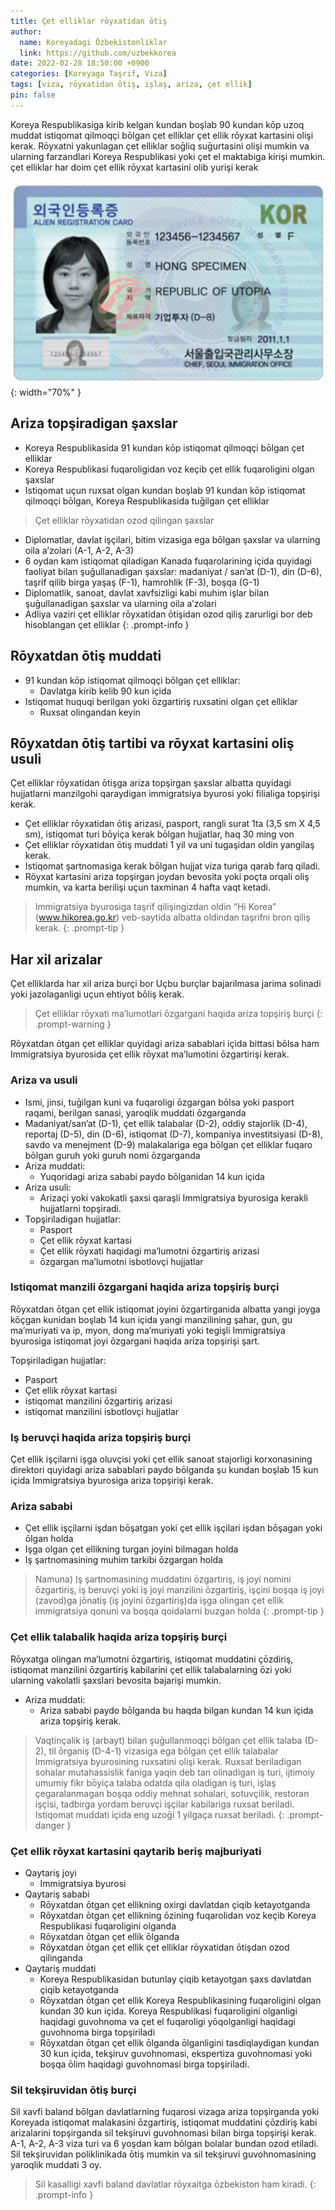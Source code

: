 ```yaml
---
title: Çet elliklar rōyxatidan ōtiş
author:
  name: Koreyadagi Ōzbekistonliklar
  link: https://github.com/uzbekkorea
date: 2022-02-28 18:50:00 +0900
categories: [Koreyaga Taşrif, Viza]
tags: [viza, rōyxatidan ōtiş, işlaş, ariza, çet ellik]
pin: false
---
```


Koreya Respublikasiga kirib kelgan kundan boşlab 90 kundan kōp  uzoq muddat istiqomat qilmoqçi bōlgan çet elliklar çet ellik rōyxat  kartasini olişi kerak. Rōyxatni yakunlagan çet elliklar soḡliq suḡurtasini olişi mumkin va ularning farzandlari Koreya Respublikasi yoki çet el maktabiga kirişi mumkin. çet elliklar har doim çet ellik rōyxat kartasini olib yurişi kerak

![Çet elliklar rōyxat kartasi](/assets/img/id_card_sample.jpg){: width="70%" }

## Ariza topşiradigan şaxslar 
- Koreya Respublikasida 91 kundan kōp istiqomat qilmoqçi bōlgan çet elliklar
- Koreya Respublikasi fuqaroligidan voz keçib çet ellik fuqaroligini olgan şaxslar
- Istiqomat uçun ruxsat olgan kundan boşlab 91 kundan kōp istiqomat qilmoqçi bōlgan, Koreya Respublikasida tuḡilgan çet elliklar

> Çet elliklar rōyxatidan ozod qilingan şaxslar
- Diplomatlar, davlat işçilari, bitim vizasiga ega bōlgan şaxslar va ularning oila a’zolari (A-1, A-2, A-3)
- 6 oydan kam istiqomat qiladigan Kanada fuqarolarining içida quyidagi faoliyat bilan şuḡullanadigan şaxslar:
madaniyat / san’at (D-1), din (D-6), taşrif qilib birga yaşaş (F-1), hamrohlik (F-3), boşqa (G-1)
- Diplomatlik, sanoat, davlat xavfsizligi kabi muhim işlar bilan şuḡullanadigan şaxslar va ularning oila a’zolari
- Adliya vaziri çet elliklar rōyxatidan ōtişidan ozod qiliş zarurligi bor deb hisoblangan çet elliklar
{: .prompt-info }

## Rōyxatdan ōtiş muddati
- 91 kundan kōp istiqomat qilmoqçi bōlgan çet elliklar:
  - Davlatga kirib kelib 90 kun içida
- Istiqomat huquqi berilgan yoki ōzgartiriş ruxsatini olgan çet elliklar
  - Ruxsat olingandan keyin

## Rōyxatdan ōtiş tartibi va rōyxat kartasini oliş usuli
Çet elliklar rōyxatidan ōtişga ariza topşirgan şaxslar albatta quyidagi hujjatlarni manzilgohi qaraydigan immigratsiya 
byurosi yoki filialiga topşirişi kerak.
- Çet elliklar rōyxatidan ōtiş arizasi, pasport, rangli surat 1ta (3,5 sm X 4,5 sm), istiqomat turi bōyiça kerak bōlgan hujjatlar, haq 30 ming von
- Çet elliklar rōyxatidan ōtiş muddati 1 yil va uni tugaşidan oldin yangilaş kerak.
- Istiqomat şartnomasiga kerak bōlgan hujjat viza turiga qarab farq qiladi.
- Rōyxat kartasini ariza topşirgan joydan bevosita yoki poçta orqali oliş mumkin, va karta berilişi uçun taxminan 4 hafta vaqt ketadi.

> Immigratsiya byurosiga taşrif qilişingizdan oldin “Hi Korea” (www.hikorea.go.kr) veb-saytida albatta oldindan taşrifni bron qiliş kerak. 
{: .prompt-tip }

## Har xil arizalar
Çet elliklarda har xil ariza burçi bor Uçbu burçlar bajarilmasa jarima solinadi yoki jazolaganligi uçun ehtiyot bōliş kerak.

> Çet elliklar rōyxati ma’lumotlari ōzgargani haqida ariza topşiriş burçi
{: .prompt-warning }

Rōyxatdan ōtgan çet elliklar quyidagi ariza sabablari içida bittasi bōlsa ham Immigratsiya byurosida çet ellik rōyxat ma’lumotini ōzgartirişi kerak.

### Ariza va usuli
- Ismi, jinsi, tuḡilgan kuni va fuqaroligi ōzgargan bōlsa yoki pasport raqami, berilgan sanasi, yaroqlik muddati ōzgarganda
- Madaniyat/san’at (D-1), çet ellik talabalar (D-2), oddiy stajorlik (D-4), reportaj (D-5), din (D-6), istiqomat (D-7), kompaniya investitsiyasi (D-8), savdo va menejment (D-9) malakalariga ega bōlgan çet elliklar fuqaro bōlgan guruh yoki guruh nomi ōzgarganda
- Ariza muddati: 
  - Yuqoridagi ariza sababi paydo bōlganidan 14 kun içida
- Ariza usuli: 
  - Arizaçi yoki vakokatli şaxsi qaraşli Immigratsiya byurosiga kerakli hujjatlarni topşiradi.
- Topşiriladigan hujjatlar:
  - Pasport
  - Çet ellik rōyxat kartasi
  - Çet ellik rōyxati haqidagi ma’lumotni ōzgartiriş arizasi
  -  ōzgargan ma’lumotni isbotlovçi hujjatlar

### Istiqomat manzili ōzgargani haqida ariza topşiriş burçi
Rōyxatdan ōtgan çet ellik istiqomat joyini ōzgartirganida albatta yangi joyga kōçgan kunidan boşlab 14 kun içida yangi manzilining şahar, gun, gu ma’muriyati va ip, myon, dong ma’muriyati yoki tegişli Immigratsiya byurosiga istiqomat joyi ōzgargani haqida ariza topşirişi şart. 

Topşiriladigan hujjatlar: 
  - Pasport
  - Çet ellik rōyxat kartasi
  - istiqomat manzilini ōzgartiriş arizasi
  - istiqomat manzilini isbotlovçi hujjatlar

### Iş beruvçi haqida ariza topşiriş burçi
Çet ellik işçilarni işga oluvçisi yoki çet ellik sanoat stajorligi korxonasining direktori quyidagi ariza  sabablari paydo bōlganda şu kundan boşlab 15 kun içida Immigratsiya byurosiga ariza topşirişi kerak.

### Ariza sababi 
- Çet ellik işçilarni işdan bōşatgan yoki çet ellik işçilari işdan bōşagan yoki ōlgan holda
- Işga olgan çet ellikning turgan joyini bilmagan holda
- Iş şartnomasining muhim tarkibi ōzgargan holda 

> Namuna) Iş şartnomasining muddatini ōzgartiriş, iş joyi nomini ōzgartiriş, iş beruvçi yoki iş joyi manzilini ōzgartiriş, işçini boşqa iş joyi (zavod)ga jōnatiş (iş joyini ōzgartiriş)da işga olingan çet  ellik immigratsiya qonuni va boşqa qoidalarni buzgan holda
{: .prompt-tip }

### Çet ellik talabalik haqida ariza topşiriş burçi
Rōyxatga olingan ma’lumotni ōzgartiriş, istiqomat muddatini çōzdiriş, istiqomat manzilini ōzgartiriş 
kabilarini çet ellik talabalarning ōzi yoki ularning vakolatli şaxslari bevosita bajarişi mumkin.

- Ariza muddati: 
  - Ariza sababi paydo bōlganda bu haqda bilgan kundan 14 kun içida ariza topşiriş kerak.

> Vaqtinçalik iş (arbayt) bilan şuḡullanmoqçi bōlgan çet ellik talaba (D-2), til ōrganiş (D-4-1) vizasiga ega bōlgan çet ellik talabalar Immigratsiya byurosining ruxsatini olişi kerak. Ruxsat beriladigan sohalar mutahassislik faniga yaqin deb tan olinadigan iş turi, ijtimoiy umumiy fikr bōyiça talaba odatda qila oladigan iş turi, işlaş çegaralanmagan boşqa oddiy mehnat sohalari, sotuvçilik, restoran işçisi, tadbirga yordam beruvçi işçilar kabilariga ruxsat beriladi. Istiqomat muddati içida eng uzoḡi 1 yilgaça ruxsat beriladi.
{: .prompt-danger }

### Çet ellik rōyxat kartasini qaytarib beriş majburiyati
- Qaytariş joyi
  - Immigratsiya byurosi
- Qaytariş sababi 
  - Rōyxatdan ōtgan çet ellikning oxirgi davlatdan çiqib ketayotganda
  - Rōyxatdan ōtgan çet ellikning ōzining fuqarolidan voz keçib Koreya Respublikasi fuqaroligini olganda
  - Rōyxatdan ōtgan çet ellik ōlganda
  - Rōyxatdan ōtgan çet ellik çet elliklar rōyxatidan ōtişdan ozod qilinganda
- Qaytariş muddati 
  - Koreya Respublikasidan butunlay çiqib ketayotgan şaxs davlatdan çiqib ketayotganda
  - Rōyxatdan ōtgan çet ellik Koreya Respublikasining fuqaroligini olgan kundan 30 kun içida. Koreya Respublikasi fuqaroligini olganligi haqidagi guvohnoma va çet el fuqaroligi yōqolganligi haqidagi guvohnoma birga topşiriladi
  - Rōyxatdan ōtgan çet ellik ōlganda ōlganligini tasdiqlaydigan kundan 30 kun içida, tekşiruv guvohnomasi,  ekspertiza guvohnomasi yoki boşqa ōlim haqidagi guvohnomasi birga topşiriladi.

### Sil tekşiruvidan ōtiş burçi
Sil xavfi baland bōlgan davlatlarning fuqarosi vizaga ariza topşirganda yoki Koreyada istiqomat malakasini 
ōzgartiriş, istiqomat muddatini çōzdiriş kabi arizalarini topşirganda sil tekşiruvi guvohnomasi bilan birga  topşirişi kerak. A-1, A-2, A-3 viza turi va 6 yoşdan kam bōlgan bolalar bundan ozod etiladi. Sil tekşiruvidan  poliklinikada ōtiş mumkin va sil tekşiruvi guvohnomasining yaroqlik muddati 3 oy.

> Sil kasalligi xavfi baland davlatlar rōyxaitga ōzbekiston ham kiradi.
{: .prompt-info }


